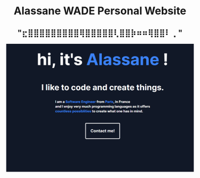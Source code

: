 <h1 align="center">
Alassane WADE Personal Website
</h1>  

<h2 align="center">
"⣖⣿⣿⣿⣿⣿⣿⣿⣿⣿⢿⣿⣿⣿⣿⣿⢇⣿⣿⡷⠶⠶⢿⣿⣿⠇⢀ "
</h2>                                      

<p align="center">
  <img width="1306" alt="First Image" src="https://github.com/alassane8/alassanewade.com/blob/main/portfolio/public/images/Website.PNG">
</p>